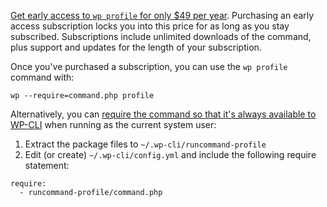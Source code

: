[Get early access to `wp profile` for only $49 per year](https://runcommand.memberful.com/checkout?plan=15360). Purchasing an early access subscription locks you into this price for as long as you stay subscribed. Subscriptions include unlimited downloads of the command, plus support and updates for the length of your subscription.

Once you've purchased a subscription, you can use the `wp profile` command with:

```
wp --require=command.php profile
```

Alternatively, you can [require the command so that it's always available to WP-CLI](https://runcommand.io/to/require-file-wp-cli-yml/) when running as the current system user:

1. Extract the package files to `~/.wp-cli/runcommand-profile`
2. Edit (or create) `~/.wp-cli/config.yml` and include the following require statement:

```
require:
  - runcommand-profile/command.php
```
